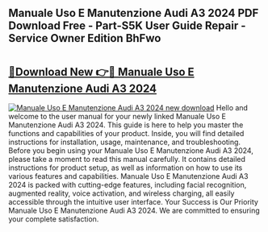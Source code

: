 ## Manuale Uso E Manutenzione Audi A3 2024 PDF Download Free - Part-S5K User Guide Repair - Service Owner Edition BhFwo

# <h2><a href="http://bc12806.oget.top/?id=Manuale+Uso+E+Manutenzione+Audi+A3+2024">🔗Download New 👉🔴 Manuale Uso E Manutenzione Audi A3 2024</a></h2>

[![Manuale Uso E Manutenzione Audi A3 2024 new download](https://i.imgur.com/5g1atiW.png)](http://bc12806.oget.top/?id=Manuale+Uso+E+Manutenzione+Audi+A3+2024)
Hello and welcome to the user manual for your newly linked Manuale Uso E Manutenzione Audi A3 2024. This guide is here to help you master the functions and capabilities of your product. Inside, you will find detailed instructions for installation, usage, maintenance, and troubleshooting. Before you begin using your Manuale Uso E Manutenzione Audi A3 2024, please take a moment to read this manual carefully. It contains detailed instructions for product setup, as well as information on how to use its various features and capabilities. Manuale Uso E Manutenzione Audi A3 2024 is packed with cutting-edge features, including facial recognition, augmented reality, voice activation, and wireless charging, all easily accessible through the intuitive user interface. Your Success is Our Priority Manuale Uso E Manutenzione Audi A3 2024. We are committed to ensuring your complete satisfaction.
